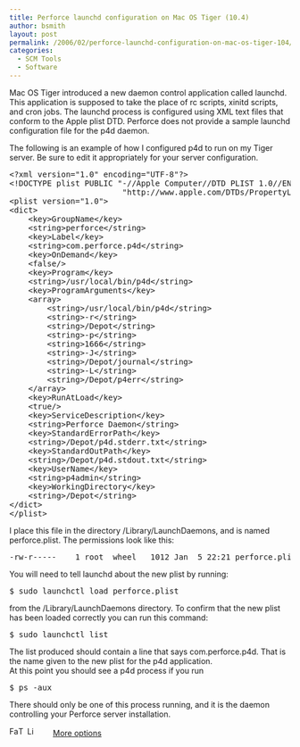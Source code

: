 ```yaml
---
title: Perforce launchd configuration on Mac OS Tiger (10.4)
author: bsmith
layout: post
permalink: /2006/02/perforce-launchd-configuration-on-mac-os-tiger-104/
categories:
  - SCM Tools
  - Software
---
```

Mac OS Tiger introduced a new daemon control application called launchd. This application is supposed to take the place of rc scripts, xinitd scripts, and cron jobs. The launchd process is configured using XML text files that conform to the Apple plist DTD. Perforce does not provide a sample launchd configuration file for the p4d daemon.

The following is an example of how I configured p4d to run on my Tiger server. Be sure to edit it appropriately for your server configuration.

<pre>&lt;?xml version="1.0" encoding="UTF-8"?&gt;
&lt;!DOCTYPE plist PUBLIC "-//Apple Computer//DTD PLIST 1.0//EN"
                        "http://www.apple.com/DTDs/PropertyList-1.0.dtd"&gt;
&lt;plist version="1.0"&gt;
&lt;dict&gt;
	&lt;key&gt;GroupName&lt;/key&gt;
	&lt;string&gt;perforce&lt;/string&gt;
	&lt;key&gt;Label&lt;/key&gt;
	&lt;string&gt;com.perforce.p4d&lt;/string&gt;
	&lt;key&gt;OnDemand&lt;/key&gt;
	&lt;false/&gt;
	&lt;key&gt;Program&lt;/key&gt;
	&lt;string&gt;/usr/local/bin/p4d&lt;/string&gt;
	&lt;key&gt;ProgramArguments&lt;/key&gt;
	&lt;array&gt;
		&lt;string&gt;/usr/local/bin/p4d&lt;/string&gt;
		&lt;string&gt;-r&lt;/string&gt;
		&lt;string&gt;/Depot&lt;/string&gt;
		&lt;string&gt;-p&lt;/string&gt;
		&lt;string&gt;1666&lt;/string&gt;
		&lt;string&gt;-J&lt;/string&gt;
		&lt;string&gt;/Depot/journal&lt;/string&gt;
		&lt;string&gt;-L&lt;/string&gt;
		&lt;string&gt;/Depot/p4err&lt;/string&gt;
	&lt;/array&gt;
	&lt;key&gt;RunAtLoad&lt;/key&gt;
	&lt;true/&gt;
	&lt;key&gt;ServiceDescription&lt;/key&gt;
	&lt;string&gt;Perforce Daemon&lt;/string&gt;
	&lt;key&gt;StandardErrorPath&lt;/key&gt;
	&lt;string&gt;/Depot/p4d.stderr.txt&lt;/string&gt;
	&lt;key&gt;StandardOutPath&lt;/key&gt;
	&lt;string&gt;/Depot/p4d.stdout.txt&lt;/string&gt;
	&lt;key&gt;UserName&lt;/key&gt;
	&lt;string&gt;p4admin&lt;/string&gt;
	&lt;key&gt;WorkingDirectory&lt;/key&gt;
	&lt;string&gt;/Depot&lt;/string&gt;
&lt;/dict&gt;
&lt;/plist&gt;
</pre>

I place this file in the directory /Library/LaunchDaemons, and is named perforce.plist. The permissions look like this:

<pre>-rw-r-----    1 root  wheel   1012 Jan  5 22:21 perforce.plist
</pre>

You will need to tell launchd about the new plist by running:

<pre>$ sudo launchctl load perforce.plist
</pre>

from the /Library/LaunchDaemons directory. To confirm that the new plist has been loaded correctly you can run this command:

<pre>$ sudo launchctl list
</pre>

The list produced should contain a line that says com.perforce.p4d. That is the name given to the new plist for the p4d application.  
At this point you should see a p4d process if you run

<pre>$ ps -aux
</pre>

There should only be one of this process running, and it is the daemon controlling your Perforce server installation.

<div class="addtoany_share_save_container">
  <div class="a2a_kit a2a_target addtoany_list" id="wpa2a_14">
    <a class="a2a_button_facebook" href="http://www.addtoany.com/add_to/facebook?linkurl=http%3A%2F%2Fwww.idevelopsoftware.com%2F2006%2F02%2Fperforce-launchd-configuration-on-mac-os-tiger-104%2F&linkname=Perforce%20launchd%20configuration%20on%20Mac%20OS%20Tiger%20%2810.4%29" title="Facebook" rel="nofollow" target="_blank"><img src="http://www.idevelopsoftware.com/wp-content/plugins/add-to-any/icons/facebook.png" width="16" height="16" alt="Facebook" /></a><a class="a2a_button_twitter" href="http://www.addtoany.com/add_to/twitter?linkurl=http%3A%2F%2Fwww.idevelopsoftware.com%2F2006%2F02%2Fperforce-launchd-configuration-on-mac-os-tiger-104%2F&linkname=Perforce%20launchd%20configuration%20on%20Mac%20OS%20Tiger%20%2810.4%29" title="Twitter" rel="nofollow" target="_blank"><img src="http://www.idevelopsoftware.com/wp-content/plugins/add-to-any/icons/twitter.png" width="16" height="16" alt="Twitter" /></a><a class="a2a_button_linkedin" href="http://www.addtoany.com/add_to/linkedin?linkurl=http%3A%2F%2Fwww.idevelopsoftware.com%2F2006%2F02%2Fperforce-launchd-configuration-on-mac-os-tiger-104%2F&linkname=Perforce%20launchd%20configuration%20on%20Mac%20OS%20Tiger%20%2810.4%29" title="LinkedIn" rel="nofollow" target="_blank"><img src="http://www.idevelopsoftware.com/wp-content/plugins/add-to-any/icons/linkedin.png" width="16" height="16" alt="LinkedIn" /></a><a class="a2a_dd addtoany_share_save" href="http://www.addtoany.com/share_save" style="background:url(http://www.idevelopsoftware.com/wp-content/plugins/add-to-any/favicon.png) no-repeat scroll 9px 0px !important;padding:0 0 0 30px;display:inline-block;height:16px;line-height:16px;vertical-align:middle">More options</a>
  </div>
</div>